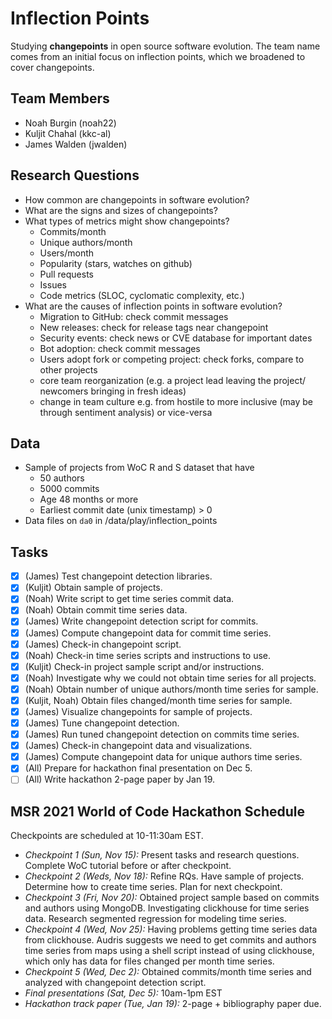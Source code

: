 # Inflection Points

Studying __changepoints__ in open source software evolution. The team name comes from an initial focus on inflection points, which we broadened to cover changepoints.

## Team Members

  * Noah Burgin (noah22)
  * Kuljit Chahal (kkc-al)
  * James Walden (jwalden)

## Research Questions
  * How common are changepoints in software evolution?
  * What are the signs and sizes of changepoints?
  * What types of metrics might show changepoints?
      * Commits/month
      * Unique authors/month
      * Users/month
      * Popularity (stars, watches on github)
      * Pull requests
      * Issues
      * Code metrics (SLOC, cyclomatic complexity, etc.)
  * What are the causes of inflection points in software evolution?
      * Migration to GitHub: check commit messages
      * New releases: check for release tags near changepoint
      * Security events: check news or CVE database for important dates
      * Bot adoption: check commit messages
      * Users adopt fork or competing project: check forks, compare to other projects 
      * core team reorganization (e.g. a project lead leaving the project/ newcomers bringing in fresh ideas)
      * change in team culture e.g. from hostile to more inclusive (may be through sentiment analysis) or vice-versa

## Data
  * Sample of projects from WoC R and S dataset that have
      * 50 authors
      * 5000 commits
      * Age 48 months or more
      * Earliest commit date (unix timestamp) > 0
  * Data files on `da0` in /data/play/inflection_points

## Tasks

  * [X] (James) Test changepoint detection libraries.
  * [X] (Kuljit) Obtain sample of projects.
  * [X] (Noah) Write script to get time series commit data.
  * [X] (Noah) Obtain commit time series data.
  * [X] (James) Write changepoint detection script for commits.
  * [X] (James) Compute changepoint data for commit time series.
  * [X] (James) Check-in changepoint script.
  * [X] (Noah) Check-in time series scripts and instructions to use.
  * [X] (Kuljit) Check-in project sample script and/or instructions.
  * [X] (Noah) Investigate why we could not obtain time series for all projects.
  * [X] (Noah) Obtain number of unique authors/month time series for sample.
  * [X] (Kuljit, Noah) Obtain files changed/month time series for sample.
  * [X] (James) Visualize changepoints for sample of projects.
  * [X] (James) Tune changepoint detection.
  * [X] (James) Run tuned changepoint detection on commits time series.
  * [X] (James) Check-in changepoint data and visualizations.
  * [X] (James) Compute changepoint data for unique authors time series.
  * [X] (All) Prepare for hackathon final presentation on Dec 5.
  * [ ] (All) Write hackathon 2-page paper by Jan 19.

## MSR 2021 World of Code Hackathon Schedule

Checkpoints are scheduled at 10-11:30am EST.

  * *Checkpoint 1 (Sun, Nov 15):* Present tasks and research questions. Complete WoC tutorial before or after checkpoint.
  * *Checkpoint 2 (Weds, Nov 18):* Refine RQs. Have sample of projects. Determine how to create time series. Plan for next checkpoint.
  * *Checkpoint 3 (Fri, Nov 20):* Obtained project sample based on commits and authors using MongoDB. Investigating clickhouse for time series data. Research segmented regression for modeling time series.
  * *Checkpoint 4 (Wed, Nov 25):* Having problems getting time series data from clickhouse. Audris suggests we need to get commits and authors time series from maps using a shell script instead of using clickhouse, which only has data for files changed per month time series.
  * *Checkpoint 5 (Wed, Dec 2):* Obtained commits/month time series and analyzed with changepoint detection script.
  * *Final presentations (Sat, Dec 5):* 10am-1pm EST
  * *Hackathon track paper (Tue, Jan 19):* 2-page + bibliography paper due.
